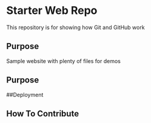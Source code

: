 # Starter Web Repo

This repository is for showing how Git and GitHub work

## Purpose

Sample website with plenty of files for demos

## Purpose

##Deployment

## How To Contribute
